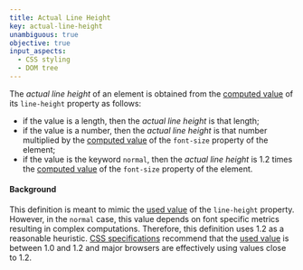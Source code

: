 ```yaml
---
title: Actual Line Height
key: actual-line-height
unambiguous: true
objective: true
input_aspects:
  - CSS styling
  - DOM tree
---
```


The _actual line height_ of an element is obtained from the [computed value][] of its `line-height` property as follows:

- if the value is a length, then the _actual line height_ is that length;
- if the value is a number, then the _actual line height_ is that number multiplied by the [computed value][] of the `font-size` property of the element;
- if the value is the keyword `normal`, then the _actual line height_ is 1.2 times the [computed value][] of the `font-size` property of the element.

#### Background

This definition is meant to mimic the [used value][] of the `line-height` property. However, in the `normal` case, this value depends on font specific metrics resulting in complex computations. Therefore, this definition uses 1.2 as a reasonable heuristic. [CSS specifications][line-height normal] recommend that the [used value][] is between 1.0 and 1.2 and major browsers are effectively using values close to 1.2.

[computed value]: https://www.w3.org/TR/css-cascade-4/#computed 'CSS Cascading and Inheritance Level 4 (Working draft) - Computed Values'
[line-height normal]: https://drafts.csswg.org/css2/#valdef-line-height-normal "CSS 2.2 (Editor's draft) - normal line-height"
[used value]: https://www.w3.org/TR/css-cascade-4/#used 'CSS Cascading and Inheritance Level 4 (Working draft) - Used Values'
